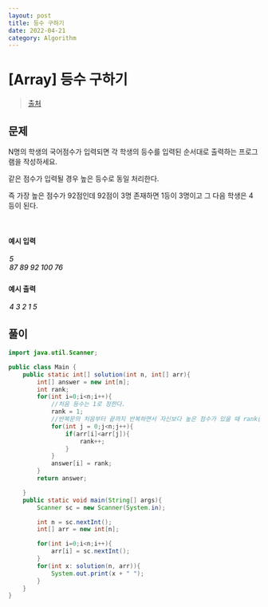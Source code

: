 ```yaml
---
layout: post
title: 등수 구하기
date: 2022-04-21
category: Algorithm
---
```


# [Array] 등수 구하기

> [출처](https://www.inflearn.com/course/%EC%9E%90%EB%B0%94-%EC%95%8C%EA%B3%A0%EB%A6%AC%EC%A6%98-%EB%AC%B8%EC%A0%9C%ED%92%80%EC%9D%B4-%EC%BD%94%ED%85%8C%EB%8C%80%EB%B9%84/)

## 문제

N명의 학생의 국어점수가 입력되면 각 학생의 등수를 입력된 순서대로 출력하는 프로그램을 작성하세요.

같은 점수가 입력될 경우 높은 등수로 동일 처리한다.

즉 가장 높은 점수가 92점인데 92점이 3명 존재하면 1등이 3명이고 그 다음 학생은 4등이 된다.

<br>

#### 예시 입력

<h5 style = "margin-top:3px; margin-left:2px;font-weight:550">
5<br>
87 89 92 100 76

</h5>

#### 예시 출력

<h5 style = "margin-top:3px; margin-left:2px; font-weight:550">4 3 2 1 5</h5>

## 풀이

```java
import java.util.Scanner;

public class Main {
    public static int[] solution(int n, int[] arr){
        int[] answer = new int[n];
        int rank;
        for(int i=0;i<n;i++){
            //처음 등수는 1로 정한다.
            rank = 1;
            //반복문의 처음부터 끝까지 반복하면서 자신보다 높은 점수가 있을 때 rank를 하나씩 더해준다.
            for(int j = 0;j<n;j++){
                if(arr[i]<arr[j]){
                    rank++;
                }
            }
            answer[i] = rank;
        }
        return answer;

    }
    public static void main(String[] args){
        Scanner sc = new Scanner(System.in);

        int n = sc.nextInt();
        int[] arr = new int[n];

        for(int i=0;i<n;i++){
            arr[i] = sc.nextInt();
        }
        for(int x: solution(n, arr)){
            System.out.print(x + " ");
        }
    }
}
```
